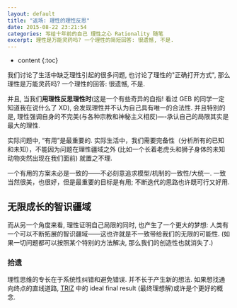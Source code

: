 ```yaml
---
layout: default
title: "返场: 理性的理性反思"
date: 2015-08-22 23:21:54
categories: 写给十年前的自己 理性之心 Rationality 随笔
excerpt: 理性是万能灵药吗? 一个理性的简短回答: 很遗憾, 不是.
---
```


* content
{:toc}

我们讨论了生活中缺乏理性引起的很多问题, 也讨论了理性的"正确打开方式", 那么理性是万能灵药吗?
一个理性的回答: 很遗憾, 不是.

并且, 当我们**用理性反思理性时**(这是一个有些奇异的自指! 看过 GEB 的同学一定知道我在说什么了 XD), 会发现理性并不认为自己具有唯一的合法性. 并且特别的是, 理性强调自身的不完美(与各种宗教和神秘主义相反)—-承认自己的局限其实是最大的理性.

实际问题中, “有用”是最重要的. 实际生活中，我们需要完备性（分析所有的已知和未知），不能因为问题在理性疆域之外 (比如一个长着老虎头和狮子身体的未知动物突然出现在我们面前) 就置之不理.
 
一个有用的方案未必是一致的——不必刻意追求模型/机制的一致性/大统一.
一致当然很美，也很好，但是最重要的目标是有用; 不断迭代的思路也许既可行又好用.

## 无限成长的智识疆域
而从另一个角度来看, 理性证明自己局限的同时, 也产生了一个更大的梦想: 人类有一个可以不断拓展的智识疆域——这也许就是不一致带给我们的无限的可能性. (如果一切问题都可以按照某个特别的方法解决, 那么我们的创造性也就消失了.)


### 拾遗

理性思维的专长在于系统性纠错和避免错误. 并不长于产生新的想法. 如果想找通向终点的直线道路, [TRIZ](https://en.wikipedia.org/wiki/TRIZ) 中的 ideal final result (最终理想解)或许是个更好的概念.

